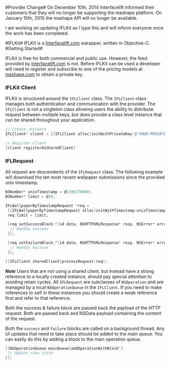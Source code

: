 #Provider Change#
On December 10th, 2014 Interfacelift informed their customers that they will
no longer be supporting the mashape platform. On January 15th, 2015 the mashape
API will no longer be available.

I am working on updating IFLKit as I type this and will inform everyone once the work
has been completed.

#IFLKit#
<HL/>
IFLKit is a [Interfacelift.com](www.interfacelift.com) warapper, written in Objective-C.
<HL/>
#Getting Started#

IFLKit is free for both commercial and public use. However, the feed provided by [Interfacelift.com](http://www.interfacelift.com) is not. Before IFLKit can be used a developer will need to register and subscribe to one of the pricing models at [mashape.com](http://www.mashape.com) to obtain a private key.

### IFLKit Client ###

IFLKit is structured around the ```IFLClient``` class. The ```IFLClient``` class manages both authentication and communication with the provider. The ```IFLClient``` is not a singleton class allowing users the ability to distribute request between multiple keys, but does provide a class level instance that can be shared throughout your application.

```Objective-C
// Create instance
IFLClient* client = [[IFLClient alloc]initWithPrivateKey:@"YOUR-PRIVATE-KEY"];

// Register client
[client registerAsSharedClient]
```



### IFLRequest ###
All request are descendents of the ```IFLRequest``` class. The following example will download the ten most recent wallpaper submissions since the provided unix timestamp.

```Objective-C
NSNumber* unixTimestamp = @1396378800;
NSNumber* limit = @10;

IFLWallpaperByTimestampRequest *req =
 [[IFLWallpaperByTimestampRequest alloc]initWithTimestamp:unixTimestamp];
 req.limit = limit;

 [req setSuccessBlock:^(id data, NSHTTPURLResponse* resp, NSError* error){
  // Handle success
 }];

 [req setFailureBlock:^(id data, NSHTTPURLResponse* resp, NSError* error){
  // Handle Failure
 }];

[[IFLClient sharedClient]processRequest:req];
```
 ***Note*** Users that are not using a shared client, but instead have a strong reference to a locally created instance, should pay special attention to avoiding retain cycles. All ```IFLRequest``` are subclasses of ```NSOperation``` and are managed by a local ```NSOperationQueue``` in the ```IFLClient```. If you need to make references to self in these instances you should create a weak reference first and refer to that reference.

Both the success & failure block are passed back the payload of the HTTP request. Both are passed back and NSData payload containing the content of the request.

Both the ```success``` and ```failure``` blocks are called on a background thread. Any UI updates that need to take place should be added to the main queue. You can easily do this by adding a block to the main operation queue.

 ```Objective-C
 [[NSOperationQueue mainQueue]addOperationWithBlock^{
  // Update view state
 }];
 ```
